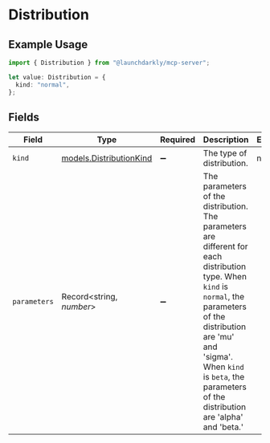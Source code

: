 # Distribution

## Example Usage

```typescript
import { Distribution } from "@launchdarkly/mcp-server";

let value: Distribution = {
  kind: "normal",
};
```

## Fields

| Field                                                                                                                                                                                                                                                                                                        | Type                                                                                                                                                                                                                                                                                                         | Required                                                                                                                                                                                                                                                                                                     | Description                                                                                                                                                                                                                                                                                                  | Example                                                                                                                                                                                                                                                                                                      |
| ------------------------------------------------------------------------------------------------------------------------------------------------------------------------------------------------------------------------------------------------------------------------------------------------------------ | ------------------------------------------------------------------------------------------------------------------------------------------------------------------------------------------------------------------------------------------------------------------------------------------------------------ | ------------------------------------------------------------------------------------------------------------------------------------------------------------------------------------------------------------------------------------------------------------------------------------------------------------ | ------------------------------------------------------------------------------------------------------------------------------------------------------------------------------------------------------------------------------------------------------------------------------------------------------------ | ------------------------------------------------------------------------------------------------------------------------------------------------------------------------------------------------------------------------------------------------------------------------------------------------------------ |
| `kind`                                                                                                                                                                                                                                                                                                       | [models.DistributionKind](../models/distributionkind.md)                                                                                                                                                                                                                                                     | :heavy_minus_sign:                                                                                                                                                                                                                                                                                           | The type of distribution.                                                                                                                                                                                                                                                                                    | normal                                                                                                                                                                                                                                                                                                       |
| `parameters`                                                                                                                                                                                                                                                                                                 | Record<string, *number*>                                                                                                                                                                                                                                                                                     | :heavy_minus_sign:                                                                                                                                                                                                                                                                                           | The parameters of the distribution. The parameters are different for each distribution type. When <code>kind</code> is <code>normal</code>, the parameters of the distribution are 'mu' and 'sigma'. When <code>kind</code> is <code>beta</code>, the parameters of the distribution are 'alpha' and 'beta.' |                                                                                                                                                                                                                                                                                                              |